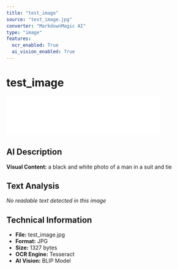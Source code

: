 ```yaml
---
title: "test_image"
source: "test_image.jpg"
converter: "MarkdownMagic AI"
type: "image"
features:
  ocr_enabled: True
  ai_vision_enabled: True
---
```


# test_image

![Image 1, from test_image.jpg, a black and white photo of a man in a suit and tie](test_image_images/image_1.jpg)

## AI Description

**Visual Content:** a black and white photo of a man in a suit and tie

## Text Analysis

*No readable text detected in this image*

## Technical Information

- **File:** test_image.jpg
- **Format:** JPG
- **Size:** 1327 bytes
- **OCR Engine:** Tesseract
- **AI Vision:** BLIP Model
